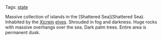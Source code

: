 Tags: [state](States)

Massive collection of islands in the [Shattered Sea](Shattered Sea). Inhabited by the [Xicrein](Xicrein) [elves](Elves). Shrouded in fog and darkness. Huge rocks with massive overhangs over the sea. Dark palm trees. Entire area is permanent dusk. 